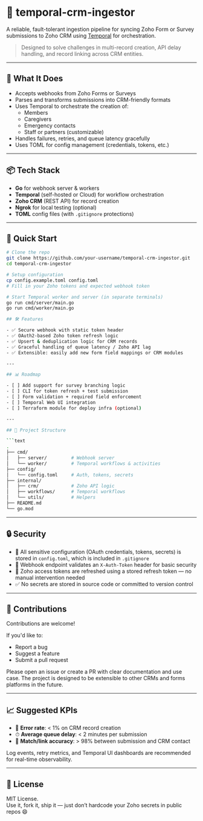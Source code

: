 # 🧠 temporal-crm-ingestor

A reliable, fault-tolerant ingestion pipeline for syncing Zoho Form or Survey submissions to Zoho CRM using [Temporal](https://temporal.io/) for orchestration.

> Designed to solve challenges in multi-record creation, API delay handling, and record linking across CRM entities.

---

## 🔧 What It Does

- Accepts webhooks from Zoho Forms or Surveys  
- Parses and transforms submissions into CRM-friendly formats  
- Uses Temporal to orchestrate the creation of:
  - Members  
  - Caregivers  
  - Emergency contacts  
  - Staff or partners (customizable)  
- Handles failures, retries, and queue latency gracefully  
- Uses TOML for config management (credentials, tokens, etc.)

---

## 📦 Tech Stack

- **Go** for webhook server & workers  
- **Temporal** (self-hosted or Cloud) for workflow orchestration  
- **Zoho CRM** (REST API) for record creation  
- **Ngrok** for local testing (optional)  
- **TOML** config files (with `.gitignore` protections)

---

## 🚀 Quick Start

```bash
# Clone the repo
git clone https://github.com/your-username/temporal-crm-ingestor.git
cd temporal-crm-ingestor

# Setup configuration
cp config.example.toml config.toml
# Fill in your Zoho tokens and expected webhook token

# Start Temporal worker and server (in separate terminals)
go run cmd/server/main.go
go run cmd/worker/main.go

## 🛠 Features

- ✅ Secure webhook with static token header  
- ✅ OAuth2-based Zoho token refresh logic  
- ✅ Upsert & deduplication logic for CRM records  
- ✅ Graceful handling of queue latency / Zoho API lag  
- ✅ Extensible: easily add new form field mappings or CRM modules

---

## 📊 Roadmap

- [ ] Add support for survey branching logic  
- [ ] CLI for token refresh + test submission  
- [ ] Form validation + required field enforcement  
- [ ] Temporal Web UI integration  
- [ ] Terraform module for deploy infra (optional)

---

## 📁 Project Structure

```text
.
├── cmd/
│   ├── server/         # Webhook server
│   └── worker/         # Temporal workflows & activities
├── config/
│   └── config.toml     # Auth, tokens, secrets
├── internal/
│   ├── crm/            # Zoho API logic
│   ├── workflows/      # Temporal workflows
│   └── utils/          # Helpers
├── README.md
└── go.mod
```


---

## 🔒 Security

- 🔐 All sensitive configuration (OAuth credentials, tokens, secrets) is stored in `config.toml`, which is included in `.gitignore`
- 🔑 Webhook endpoint validates an `X-Auth-Token` header for basic security
- 🔄 Zoho access tokens are refreshed using a stored refresh token — no manual intervention needed
- ✅ No secrets are stored in source code or committed to version control

---

## 🧪 Contributions

Contributions are welcome!

If you'd like to:
- Report a bug
- Suggest a feature
- Submit a pull request

Please open an issue or create a PR with clear documentation and use case. The project is designed to be extensible to other CRMs and forms platforms in the future.

---

## 📈 Suggested KPIs

- 🧮 **Error rate**: < 1% on CRM record creation  
- ⏱ **Average queue delay**: < 2 minutes per submission  
- 🎯 **Match/link accuracy**: > 98% between submission and CRM contact  

Log events, retry metrics, and Temporal UI dashboards are recommended for real-time observability.

---

## 📜 License

MIT License.  
Use it, fork it, ship it — just don’t hardcode your Zoho secrets in public repos 😄


